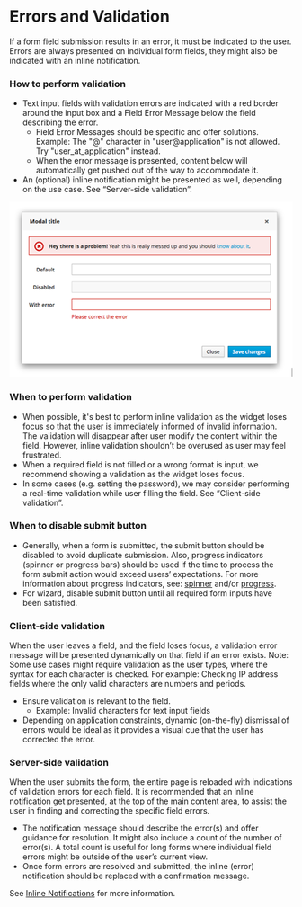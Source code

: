 # Errors and Validation

If a form field submission results in an error, it must be indicated to the user. Errors are always presented on individual form fields, they might also be indicated with an inline notification.

### How to perform validation
* Text input fields with validation errors are indicated with a red border around the input box and a Field Error Message below the field describing the error.
  * Field Error Messages should be specific and offer solutions. Example: The "@" character in "user@application" is not allowed. Try "user_at_application" instead.
  * When the error message is presented, content below will automatically get pushed out of the way to accommodate it.
* An (optional) inline notification might be presented as well, depending on the use case. See “Server-side validation”.

![Error and Validation](img/error-and-validation.png)

### When to perform validation
* When possible, it's best to perform inline validation as the widget loses focus so that the user is immediately informed of invalid information. The validation will disappear after user modify the content within the field. However, inline validation shouldn’t be overused as user may feel frustrated.
* When a required field is not filled or a wrong format is input, we recommend showing a validation as the widget loses focus.
* In some cases (e.g. setting the password), we may consider performing a real-time validation while user filling the field. See “Client-side validation”.

### When to disable submit button
* Generally, when a form is submitted, the submit button should be disabled to avoid duplicate submission. Also, progress indicators (spinner or progress bars) should be used if the time to process the form submit action would exceed users’ expectations. For more information about progress indicators, see: [spinner](https://www.patternfly.org/widgets/#spinner) and/or [progress](https://www.patternfly.org/widgets/#progress).
* For wizard, disable submit button until all required form inputs have been satisfied.

### Client-side validation
When the user leaves a field, and the field loses focus, a validation error message will be presented dynamically on that field if an error exists. Note: Some use cases might require validation as the user types, where the syntax for each character is checked. For example: Checking IP address fields where the only valid characters are numbers and periods.

* Ensure validation is relevant to the field.
  * Example: Invalid characters for text input fields
* Depending on application constraints, dynamic (on-the-fly) dismissal of errors would be ideal as it provides a visual cue that the user has corrected the error.

### Server-side validation
When the user submits the form, the entire page is reloaded with indications of validation errors for each field.
It is recommended that an inline notification get presented, at the top of the main content area, to assist the user in finding and correcting the specific field errors.

* The notification message should describe the error(s) and offer guidance for resolution. It might also include a count of the number of error(s). A total count is useful for long forms where individual field errors might be outside of the user’s current view.
* Once form errors are resolved and submitted, the inline (error) notification should be replaced with a confirmation message.

See [Inline Notifications](https://www.patternfly.org/widgets/#progress) for more information.

